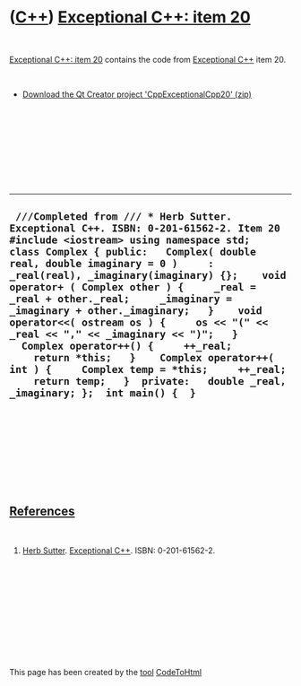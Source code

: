 



 

 

 

 

 

([C++](Cpp.htm)) [Exceptional C++: item 20](CppExceptionalCpp20.htm)
====================================================================

 

[Exceptional C++: item 20](CppExceptionalCpp20.htm) contains the code
from [Exceptional C++](CppExceptionalCpp.htm) item 20.

 

-   [Download the Qt Creator project
    'CppExceptionalCpp20' (zip)](CppExceptionalCpp20.zip)

 

 

 

 

 

  ---------------------------------------------------------------------------------------------------------------------------------------------------------------------------------------------------------------------------------------------------------------------------------------------------------------------------------------------------------------------------------------------------------------------------------------------------------------------------------------------------------------------------------------------------------------------------------------------------------------------------------------------------------------------------------------------
  ` ///Completed from /// * Herb Sutter. Exceptional C++. ISBN: 0-201-61562-2. Item 20 #include <iostream> using namespace std;  class Complex { public:   Complex( double real, double imaginary = 0 )     : _real(real), _imaginary(imaginary) {};    void operator+ ( Complex other ) {     _real = _real + other._real;     _imaginary = _imaginary + other._imaginary;   }    void operator<<( ostream os ) {     os << "(" << _real << "," << _imaginary << ")";   }    Complex operator++() {     ++_real;     return *this;   }    Complex operator++( int ) {     Complex temp = *this;     ++_real;     return temp;   }  private:   double _real, _imaginary; };  int main() {  }`
  ---------------------------------------------------------------------------------------------------------------------------------------------------------------------------------------------------------------------------------------------------------------------------------------------------------------------------------------------------------------------------------------------------------------------------------------------------------------------------------------------------------------------------------------------------------------------------------------------------------------------------------------------------------------------------------------------

 

 

 

 

 

[References](CppReferences.htm)
-------------------------------

 

1.  [Herb Sutter](CppHerbSutter.htm). [Exceptional
    C++](CppExceptionalCpp.htm). ISBN: 0-201-61562-2.

 

 

 

 

 





 




This page has been created by the [tool](Tools.htm)
[CodeToHtml](ToolCodeToHtml.htm)

